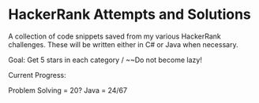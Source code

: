 # HackerRank Attempts and Solutions
 A collection of code snippets saved from my various HackerRank challenges.
 These will be written either in C# or Java when necessary.
 
 Goal:
 Get 5 stars in each category / ~~Do not become lazy!

Current Progress:

Problem Solving = 20? 
Java = 24/67
